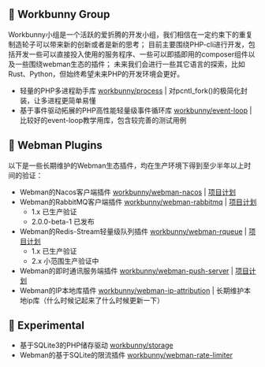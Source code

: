 <!--<p align="center"><img width="150px" src="https://chaz6chez.cn/images/workbunny-logo.png" alt="workbunny"></p>-->

## 🐰 Workbunny Group
Workbunny小组是一个活跃的爱折腾的开发小组，我们相信在一定约束下的重复制造轮子可以带来新的创新或者是新的思考；
目前主要围绕PHP-cli进行开发，包括开发一些可以直接投入使用的服务程序、一些可以即插即用的composer组件以及一些围绕webman生态的插件；
未来我们会进行一些其它语言的探索，比如Rust、Python，但始终希望未来PHP的开发环境会更好。

- 轻量的PHP多进程助手库 [workbunny/process](https://github.com/workbunny/process) | 对pcntl_fork()的极简化封装，让多进程更简单易懂
- 基于事件驱动拓展的PHP高性能轻量级事件循环库 [workbunny/event-loop](https://github.com/workbunny/event-loop) | 比较好的event-loop教学用库，包含较完善的测试用例

## 🐰 Webman Plugins
以下是一些长期维护的Webman生态插件，均在生产环境下得到至少半年以上时间的验证：

- Webman的Nacos客户端插件 [workbunny/webman-nacos](https://github.com/workbunny/webman-nacos) | [项目计划](https://github.com/orgs/workbunny/projects/5)
- Webman的RabbitMQ客户端插件 [workbunny/webman-rabbitmq](https://github.com/workbunny/webman-rabbitmq) | [项目计划](https://github.com/orgs/workbunny/projects/4)
  - 1.x 已生产验证
  - 2.0.0-beta-1 已发布
- Webman的Redis-Stream轻量级队列插件 [workbunny/webman-rqueue](https://github.com/workbunny/webman-rqueue) | [项目计划](https://github.com/orgs/workbunny/projects/3) 
  - 1.x 已生产验证
  - 2.x 小范围生产验证中
- Webman的即时通讯服务端插件 [workbunny/webman-push-server](https://github.com/workbunny/webman-push-server) | [项目计划](https://github.com/orgs/workbunny/projects/6) 
- Webman的IP本地库插件 [workbunny/webman-ip-attribution](https://github.com/workbunny/webman-ip-attribution) | 长期维护本地ip库（什么时候记起来了什么时候更新一下）

## 🐰 Experimental 
- 基于SQLite3的PHP储存驱动 [workbunny/storage](https://github.com/workbunny/storage)
- Webman的基于SQLite的限流插件 [workbunny/webman-rate-limiter](https://github.com/workbunny/webman--rate-limiter)
